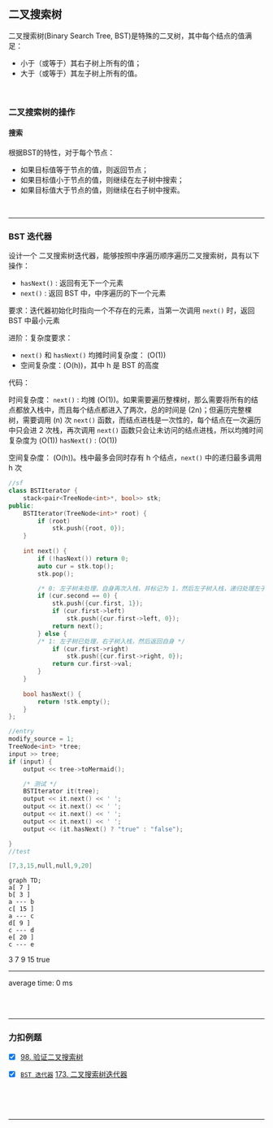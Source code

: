 <!-- @import "../.mytool/_pre.css" -->

## 二叉搜索树

二叉搜索树(Binary Search Tree, BST)是特殊的二叉树，其中每个结点的值满足：
- 小于（或等于）其右子树上所有的值；
- 大于（或等于）其左子树上所有的值。

<br>

### 二叉搜索树的操作

#### 搜索

根据BST的特性，对于每个节点：

- 如果目标值等于节点的值，则返回节点；
- 如果目标值小于节点的值，则继续在左子树中搜索；
- 如果目标值大于节点的值，则继续在右子树中搜索。




<br><hr class=short>

### BST 迭代器

设计一个 二叉搜索树迭代器，能够按照中序遍历顺序遍历二叉搜索树，具有以下操作：

- `hasNext()` : 返回有无下一个元素
- `next()` : 返回 BST 中，中序遍历的下一个元素

要求：迭代器初始化时指向一个不存在的元素，当第一次调用 `next()` 时，返回 BST 中最小元素

进阶：复杂度要求：
-  `next()` 和 `hasNext()` 均摊时间复杂度： \(O(1)\)
-  空间复杂度：\(O(h)\)，其中 h 是 BST 的高度

代码：

时间复杂度：
`next()` : 均摊 \(O(1)\)。如果需要遍历整棵树，那么需要将所有的结点都放入栈中，而且每个结点都进入了两次，总的时间是 \(2n\)；但遍历完整棵树，需要调用 \(n\) 次 `next()` 函数，而结点进栈是一次性的，每个结点在一次遍历中只会进 2 次栈，再次调用 `next()` 函数只会让未访问的结点进栈，所以均摊时间复杂度为 \(O(1)\)
`hasNext()` : \(O(1)\)

空间复杂度： \(O(h)\)。栈中最多会同时存有 h 个结点，`next()` 中的递归最多调用 h 次

```cpp {cmd=run}
//sf
class BSTIterator {
    stack<pair<TreeNode<int>*, bool>> stk;
public:
    BSTIterator(TreeNode<int>* root) {
        if (root)
            stk.push({root, 0});
    }
    
    int next() {
        if (!hasNext()) return 0;
        auto cur = stk.top();
        stk.pop();

        /* 0: 左子树未处理，自身再次入栈，并标记为 1，然后左子树入栈，递归处理左子树 */
        if (cur.second == 0) {
            stk.push({cur.first, 1});
            if (cur.first->left)
                stk.push({cur.first->left, 0});
            return next();
        } else {
        /* 1: 左子树已处理，右子树入栈，然后返回自身 */
            if (cur.first->right)
                stk.push({cur.first->right, 0});
            return cur.first->val;
        }
    }
    
    bool hasNext() {
        return !stk.empty();
    }
};
```
```cpp {cmd=run continue hide}
//entry
modify_source = 1;
TreeNode<int> *tree;
input >> tree;
if (input) {
    output << tree->toMermaid();
```
```cpp {cmd=run continue}
    /* 测试 */
    BSTIterator it(tree);
    output << it.next() << ' ';
    output << it.next() << ' ';
    output << it.next() << ' ';
    output << it.next() << ' ';
    output << (it.hasNext() ? "true" : "false");
```
```cpp {cmd=run continue hide}
}
//test
```
```cpp {cmd=run continue modify_source}
[7,3,15,null,null,9,20]
```

<!-- code_chunk_output -->

<div class=code-output> 

```mermaid 
graph TD; 
a[ 7 ] 
b[ 3 ] 
a --- b
c[ 15 ] 
a --- c
d[ 9 ] 
c --- d
e[ 20 ] 
c --- e
``` 
3 7 9 15 true

<hr class=code-hr> average time: 0 ms


</div> 



<!-- /code_chunk_output -->


<br><br><hr class=short>

### 力扣例题

- [x] [98. 验证二叉搜索树](https://leetcode-cn.com/problems/validate-binary-search-tree/)

- [x] [`BST 迭代器`](#bst-迭代器) [173. 二叉搜索树迭代器](https://leetcode-cn.com/problems/binary-search-tree-iterator/)

<br>
<br>
<br>

---

